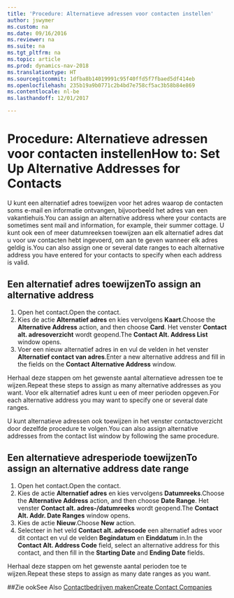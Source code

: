 ```yaml
---
title: 'Procedure: Alternatieve adressen voor contacten instellen'
author: jswymer
ms.custom: na
ms.date: 09/16/2016
ms.reviewer: na
ms.suite: na
ms.tgt_pltfrm: na
ms.topic: article
ms.prod: dynamics-nav-2018
ms.translationtype: HT
ms.sourcegitcommit: 1dfba8b14019991c95f40ffd5f7fbaed5df414eb
ms.openlocfilehash: 235b19a9b0771c2b4bd7e758cf5ac3b58b84e869
ms.contentlocale: nl-be
ms.lasthandoff: 12/01/2017

---
```

# <a name="how-to-set-up-alternative-addresses-for-contacts"></a><span data-ttu-id="3c67e-102">Procedure: Alternatieve adressen voor contacten instellen</span><span class="sxs-lookup"><span data-stu-id="3c67e-102">How to: Set Up Alternative Addresses for Contacts</span></span>
<span data-ttu-id="3c67e-103">U kunt een alternatief adres toewijzen voor het adres waarop de contacten soms e-mail en informatie ontvangen, bijvoorbeeld het adres van een vakantiehuis.</span><span class="sxs-lookup"><span data-stu-id="3c67e-103">You can assign an alternative address where your contacts are sometimes sent mail and information, for example, their summer cottage.</span></span> <span data-ttu-id="3c67e-104">U kunt ook een of meer datumreeksen toewijzen aan elk alternatief adres dat u voor uw contacten hebt ingevoerd, om aan te geven wanneer elk adres geldig is.</span><span class="sxs-lookup"><span data-stu-id="3c67e-104">You can also assign one or several date ranges to each alternative address you have entered for your contacts to specify when each address is valid.</span></span>

## <a name="to-assign-an-alternative-address"></a><span data-ttu-id="3c67e-105">Een alternatief adres toewijzen</span><span class="sxs-lookup"><span data-stu-id="3c67e-105">To assign an alternative address</span></span>
1. <span data-ttu-id="3c67e-106">Open het contact.</span><span class="sxs-lookup"><span data-stu-id="3c67e-106">Open the contact.</span></span>
2. <span data-ttu-id="3c67e-107">Kies de actie **Alternatief adres** en kies vervolgens **Kaart**.</span><span class="sxs-lookup"><span data-stu-id="3c67e-107">Choose the **Alternative Address** action, and then choose **Card**.</span></span> <span data-ttu-id="3c67e-108">Het venster **Contact alt. adresoverzicht** wordt geopend.</span><span class="sxs-lookup"><span data-stu-id="3c67e-108">The **Contact Alt. Address List** window opens.</span></span>
3. <span data-ttu-id="3c67e-109">Voer een nieuw alternatief adres in en vul de velden in het venster **Alternatief contact van adres**.</span><span class="sxs-lookup"><span data-stu-id="3c67e-109">Enter a new alternative address and fill in the fields on the **Contact Alternative Address** window.</span></span>

<span data-ttu-id="3c67e-110">Herhaal deze stappen om het gewenste aantal alternatieve adressen toe te wijzen.</span><span class="sxs-lookup"><span data-stu-id="3c67e-110">Repeat these steps to assign as many alternative addresses as you want.</span></span> <span data-ttu-id="3c67e-111">Voor elk alternatief adres kunt u een of meer perioden opgeven.</span><span class="sxs-lookup"><span data-stu-id="3c67e-111">For each alternative address you may want to specify one or several date ranges.</span></span>

<span data-ttu-id="3c67e-112">U kunt alternatieve adressen ook toewijzen in het venster contactoverzicht door dezelfde procedure te volgen.</span><span class="sxs-lookup"><span data-stu-id="3c67e-112">You can also assign alternative addresses from the contact list window by following the same procedure.</span></span>

## <a name="to-assign-an-alternative-address-date-range"></a><span data-ttu-id="3c67e-113">Een alternatieve adresperiode toewijzen</span><span class="sxs-lookup"><span data-stu-id="3c67e-113">To assign an alternative address date range</span></span>
1. <span data-ttu-id="3c67e-114">Open het contact.</span><span class="sxs-lookup"><span data-stu-id="3c67e-114">Open the contact.</span></span>
2. <span data-ttu-id="3c67e-115">Kies de actie **Alternatief adres** en kies vervolgens **Datumreeks**.</span><span class="sxs-lookup"><span data-stu-id="3c67e-115">Choose the **Alternative Address** action, and then choose **Date Range**.</span></span> <span data-ttu-id="3c67e-116">Het venster **Contact alt. adres-/datumreeks** wordt geopend.</span><span class="sxs-lookup"><span data-stu-id="3c67e-116">The **Contact Alt. Addr. Date Ranges** window opens.</span></span>
3. <span data-ttu-id="3c67e-117">Kies de actie **Nieuw**.</span><span class="sxs-lookup"><span data-stu-id="3c67e-117">Choose **New** action.</span></span>
4. <span data-ttu-id="3c67e-118">Selecteer in het veld **Contact alt. adrescode** een alternatief adres voor dit contact en vul de velden **Begindatum** en **Einddatum** in.</span><span class="sxs-lookup"><span data-stu-id="3c67e-118">In the **Contact Alt. Address Code** field, select an alternative address for this contact, and then fill in the **Starting Date** and **Ending Date** fields.</span></span>

<span data-ttu-id="3c67e-119">Herhaal deze stappen om het gewenste aantal perioden toe te wijzen.</span><span class="sxs-lookup"><span data-stu-id="3c67e-119">Repeat these steps to assign as many date ranges as you want.</span></span>

##<a name="see-also"></a><span data-ttu-id="3c67e-120">Zie ook</span><span class="sxs-lookup"><span data-stu-id="3c67e-120">See Also</span></span>
[<span data-ttu-id="3c67e-121">Contactbedrijven maken</span><span class="sxs-lookup"><span data-stu-id="3c67e-121">Create Contact Companies</span></span>](marketing-create-contact-companies.md)

